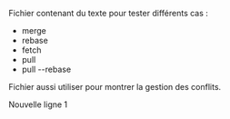 Fichier contenant du texte pour tester différents cas :
 - merge
 - rebase
 - fetch
 - pull
 - pull --rebase

Fichier aussi utiliser pour montrer la gestion des conflits.

Nouvelle ligne 1
